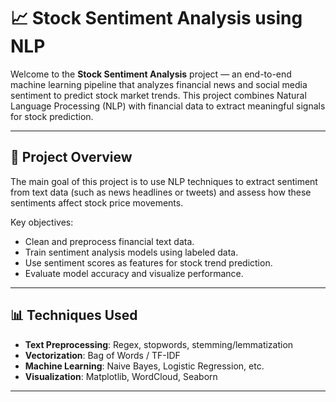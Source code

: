 # 📈 Stock Sentiment Analysis using NLP

Welcome to the **Stock Sentiment Analysis** project — an end-to-end machine learning pipeline that analyzes financial news and social media sentiment to predict stock market trends. This project combines Natural Language Processing (NLP) with financial data to extract meaningful signals for stock prediction.

---

## 🧠 Project Overview

The main goal of this project is to use NLP techniques to extract sentiment from text data (such as news headlines or tweets) and assess how these sentiments affect stock price movements.

Key objectives:
- Clean and preprocess financial text data.
- Train sentiment analysis models using labeled data.
- Use sentiment scores as features for stock trend prediction.
- Evaluate model accuracy and visualize performance.

---

## 📊 Techniques Used

- **Text Preprocessing**: Regex, stopwords, stemming/lemmatization
- **Vectorization**: Bag of Words / TF-IDF
- **Machine Learning**: Naive Bayes, Logistic Regression, etc.
- **Visualization**: Matplotlib, WordCloud, Seaborn

---
